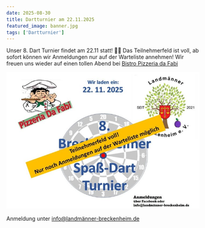 ```yaml
---
date: 2025-08-30
title: Dartturnier am 22.11.2025
featured_image: banner.jpg
tags: ['Dartturnier']
---
```


Unser 8. Dart Turnier findet am 22.11 statt! 🎯🎯
Das Teilnehmerfeld ist voll, ab sofort können wir Anmeldungen nur auf der Warteliste annehmen!
Wir freuen uns wieder auf einen tollen Abend bei [Bistro Pizzeria da Fabi](https://www.facebook.com/Verardifabrizio)

![Dartturnier](banner.jpg)

Anmeldung unter [info@landmänner-breckenheim.de](mailto:info@landmännner-breckenheim.de)
